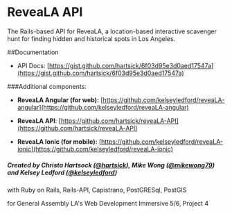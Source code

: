 # ReveaLA API

The Rails-based API for ReveaLA, a location-based interactive scavenger hunt for finding hidden and historical spots in Los Angeles.

##Documentation

* API Docs: [https://gist.github.com/hartsick/6f03d95e3d0aed17547a](https://gist.github.com/hartsick/6f03d95e3d0aed17547a)

###Additional components:

* **ReveaLA Angular (for web):** [https://github.com/kelseyledford/reveaLA-angular](https://github.com/kelseyledford/reveaLA-angular)

* **ReveaLA API**: [https://github.com/hartsick/reveaLA-API](https://github.com/hartsick/reveaLA-API)

* **ReveaLA Ionic (for mobile):** [https://github.com/kelseyledford/reveaLA-ionic](https://github.com/kelseyledford/reveaLA-ionic)

##### Created by Christa Hartsock ([@hartsick](http://github.com/hartsick)), Mike Wong ([@mikewong79](http://github.com/mikewong79)) and Kelsey Ledford ([@kelseyledford](http://github.com/kelseyledford))
with Ruby on Rails, Rails-API, Capistrano, PostGRESql, PostGIS

for General Assembly LA's Web Development Immersive 5/6, Project 4
